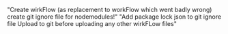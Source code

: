 <!-- # wirkFlow -->
<!-- Section 19: Modern Workflow with Babel & Webpack-->
"Create wirkFlow (as replacement to workFlow which went badly wrong) create git ignore file for nodemodules!"
"Add package lock json to git ignore file Upload to git before uploading any other wirkFLow files" 
